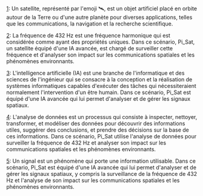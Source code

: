  [1](https://emojipedia.org/satellite/): Un satellite, représenté par l'emoji 🛰, est un objet artificiel placé en orbite autour de la Terre ou d'une autre planète pour diverses applications, telles que les communications, la navigation et la recherche scientifique.

[2](https://en.wikipedia.org/wiki/432_Hz): La fréquence de 432 Hz est une fréquence harmonique qui est considérée comme ayant des propriétés uniques. Dans ce scénario, Pi_Sat, un satellite équipé d'une IA avancée, est chargé de surveiller cette fréquence et d'analyser son impact sur les communications spatiales et les phénomènes environnants.

[3](https://fr.wikipedia.org/wiki/Intelligence_artificielle): L'intelligence artificielle (IA) est une branche de l'informatique et des sciences de l'ingénieur qui se consacre à la conception et la réalisation de systèmes informatiques capables d'exécuter des tâches qui nécessiteraient normalement l'intervention d'un être humain. Dans ce scénario, Pi_Sat est équipé d'une IA avancée qui lui permet d'analyser et de gérer les signaux spatiaux.

[4](https://fr.wikipedia.org/wiki/Analyse_de_donn%C3%A9es): L'analyse de données est un processus qui consiste à inspecter, nettoyer, transformer, et modéliser des données pour découvrir des informations utiles, suggérer des conclusions, et prendre des décisions sur la base de ces informations. Dans ce scénario, Pi_Sat utilise l'analyse de données pour surveiller la fréquence de 432 Hz et analyser son impact sur les communications spatiales et les phénomènes environnants.

[5](https://fr.wikipedia.org/wiki/Signal): Un signal est un phénomène qui porte une information utilisable. Dans ce scénario, Pi_Sat est équipé d'une IA avancée qui lui permet d'analyser et de gérer les signaux spatiaux, y compris la surveillance de la fréquence de 432 Hz et l'analyse de son impact sur les communications spatiales et les phénomènes environnants.